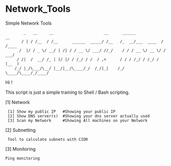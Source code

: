# Network_Tools
Simple Network Tools


            _   __     __                      __      ______            __    
           / | / /__  / /__      ______  _____/ /__   /_  __/___  ____  / /____
          /  |/ / _ \/ __/ | /| / / __ \/ ___/ //_/    / / / __ \/ __ \/ / ___/
         / /|  /  __/ /_ | |/ |/ / /_/ / /  / ,<      / / / /_/ / /_/ / (__  ) 
        /_/ |_/\___/\__/ |__/|__/\____/_/  /_/|_|    /_/  \____/\____/_/____/  

Hi !

  This script is just a simple training to Shell / Bash scripting.

[1] Network

     [1] Show my public IP   #Showing your public IP
     [2] Show DNS server(s)  #Showing your dns server actually used
     [3] Scan my Network     #Showing All machines on your Network
     
[2] Subnetting

     Tool to calculate subnets with CIDR

[3] Monitoring

    Ping monitoring
